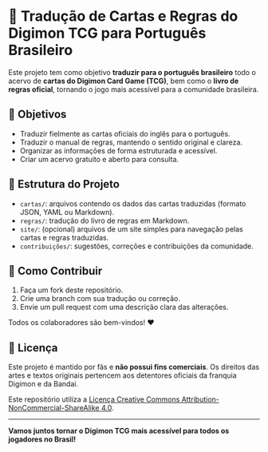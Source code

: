 # 📘 Tradução de Cartas e Regras do Digimon TCG para Português Brasileiro

Este projeto tem como objetivo **traduzir para o português brasileiro** todo o acervo de **cartas do Digimon Card Game (TCG)**, bem como o **livro de regras oficial**, tornando o jogo mais acessível para a comunidade brasileira.

## 🧾 Objetivos

- Traduzir fielmente as cartas oficiais do inglês para o português.
- Traduzir o manual de regras, mantendo o sentido original e clareza.
- Organizar as informações de forma estruturada e acessível.
- Criar um acervo gratuito e aberto para consulta.

## 📂 Estrutura do Projeto

- `cartas/`: arquivos contendo os dados das cartas traduzidas (formato JSON, YAML ou Markdown).
- `regras/`: tradução do livro de regras em Markdown.
- `site/`: (opcional) arquivos de um site simples para navegação pelas cartas e regras traduzidas.
- `contribuições/`: sugestões, correções e contribuições da comunidade.

## 🤝 Como Contribuir

1. Faça um fork deste repositório.
2. Crie uma branch com sua tradução ou correção.
3. Envie um pull request com uma descrição clara das alterações.

Todos os colaboradores são bem-vindos! ❤️

## 📜 Licença

Este projeto é mantido por fãs e **não possui fins comerciais**. Os direitos das artes e textos originais pertencem aos detentores oficiais da franquia Digimon e da Bandai.

Este repositório utiliza a [Licença Creative Commons Attribution-NonCommercial-ShareAlike 4.0](https://creativecommons.org/licenses/by-nc-sa/4.0/deed.pt_BR).

---

**Vamos juntos tornar o Digimon TCG mais acessível para todos os jogadores no Brasil!**
